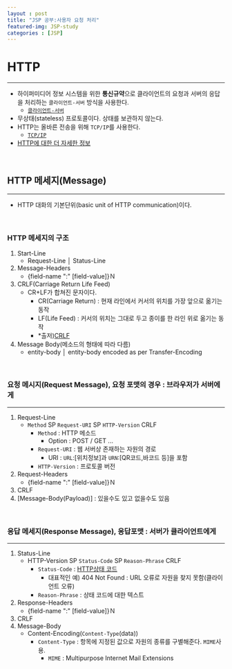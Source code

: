 ```yaml
---
layout : post
title: "JSP 공부:사용자 요청 처리"
featured-img: JSP-study
categories : [JSP]
---
```


# HTTP
---
* 하이퍼미디어 정보 시스템을 위한 **통신규약**으로 클라이언트의 요청과 서버의 응답을 처리하는 `클라이언트-서버` 방식을 사용한다.  
    * [`클라이언트-서버`](https://yeji-jang1210.github.io/JSP-study-2nd/)
* 무상태(stateless) 프로토콜이다. 상태를 보관하지 않는다.
* HTTP는 올바른 전송을 위해 `TCP/IP`를 사용한다.  
    * [`TCP/IP`](https://namu.wiki/w/TCP/IP)
* [HTTP에 대한 더 자세한 정보](https://shlee0882.tistory.com/107)  
<br>

## HTTP 메세지(Message)
---
* HTTP 대화의 기본단위(basic unit of HTTP communication)이다. 
<br>

### HTTP 메세지의 구조
1. Start-Line
    * Request-Line │ Status-Line
1. Message-Headers
    * {field-name ":" [field-value]}Ｎ
1. CRLF(Carriage Return Life Feed)
    * CR+LF가 합쳐진 문자이다.  
        * CR(Carriage Return) : 현재 라인에서 커서의 위치를 가장 앞으로 옮기는 동작
        * LF(Life Feed) : 커서의 위치는 그대로 두고 종이를 한 라인 위로 옮기는 동작
        * *출저)[CRLF](https://m.blog.naver.com/PostView.nhn?blogId=pthread_join&logNo=220720777376&proxyReferer=https:%2F%2Fwww.google.com%2F)
1. Message Body(메소드의 형태에 따라 다름)
    * entity-body │ entity-body encoded as per Transfer-Encoding
<br>

### **요청** 메시지(Request Message), 요청 포맷의 경우 : 브라우저가 서버에게
---
1. Request-Line
    * `Method` SP `Request-URI` SP `HTTP-Version` CRLF
        * `Method` : HTTP 메소드
            * Option : POST / GET ...
        * `Request-URI` : 웹 서버상 존재하는 자원의 경로
            * URI : `URL`:[위치정보]과 `URN`:[QR코드,바코드 등]을 포함
        * `HTTP-Version` : 프로토콜 버전
1. Request-Headers
    * {field-name ":" [field-value]}Ｎ
1. CRLF
1. [Message-Body(Payload)] : 있을수도 있고 없을수도 있음   
<br>

### **응답** 메세지(Response Message), 응답포맷 : 서버가 클라이언트에게
---
1. Status-Line
    * HTTP-Version SP `Status-Code` SP `Reason-Phrase` CRLF
        * `Status-Code` : [HTTP상태 코드](https://developer.mozilla.org/ko/docs/Web/HTTP/Status)  
            * 대표적인 예) 404 Not Found : URL 오류로 자원을 찾지 못함(클라이언트 오류)
        * `Reason-Phrase` : 상태 코드에 대한 텍스트
1. Response-Headers
    * {field-name ":" [field-value]}Ｎ
1. CRLF
1. Message-Body
    * Content-Encoding(`Content-Type`(data))
        * `Content-Type` : 항목에 지정된 값으로 자원의 종류를 구별해준다. `MIME`사용.  
            * `MIME` : Multipurpose Internet Mail Extensions
